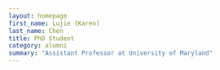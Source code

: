 ```yaml
---
layout: homepage
first_name: Lujie (Karen)
last_name: Chen
title: PhD Student
category: alumni
summary: "Assistant Professor at University of Maryland"
---
```


